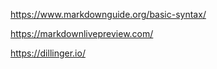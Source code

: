 https://www.markdownguide.org/basic-syntax/

https://markdownlivepreview.com/

https://dillinger.io/

